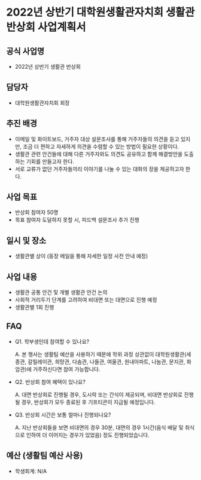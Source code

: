 
2022년 상반기 대학원생활관자치회 생활관 반상회 사업계획서
===

## 공식 사업명
- 2022년 상반기 생활관 반상회

## 담당자
- 대학원생활관자치회 회장

## 추진 배경
- 이메일 및 화이트보드, 거주자 대상 설문조사를 통해 거주자들의 의견을 듣고 있지만, 조금 더 편하고 자세하게 의견을 수렴할 수 있는 방법이 필요한 상황이다.
- 생활관 관련 안건들에 대해 다른 거주자와도 의견도 공유하고 함께 해결방안을 도출하는 기회를 만들고자 한다. 
- 서로 교류가 없던 거주자들끼리 이야기를 나눌 수 있는 대화의 장을 제공하고자 한다.

## 사업 목표
- 반상회 참여자 50명
- 목표 참여자 도달하지 못할 시, 피드백 설문조사 추가 진행

## 일시 및 장소
- 생활관별 상이 (동장 메일을 통해 자세한 일정 사전 안내 예정)

## 사업 내용
- 생활관 공통 안건 및 개별 생활관 안건 논의
- 사회적 거리두기 단계를 고려하여 비대면 또는 대면으로 진행 예정
- 생활관별 1회 진행

## FAQ
- Q1. 학부생인데 참여할 수 있나요?

    A. 본 행사는 생활팀 예산을 사용하기 때문에 학위 과정 상관없이 대학원생활관(세종관, 갈릴레이관, 희망관, 다솜관, 나들관, 여울관, 원내아파트, 나눔관, 문지관, 화암관)에 거주하신다면 참여 가능합니다.

- Q2. 반상회 참여 혜택이 있나요?

    A. 대면 반상회로 진행될 경우, 도시락 또는 간식이 제공되며, 비대면 반상회로 진행될 경우, 반상회가 모두 종료된 후 기프티콘이 지급될 예정입니다.

- Q3. 반상회 시간은 보통 얼마나 진행되나요?

    A. 지난 반상회들을 보면 비대면의 경우 30분, 대면의 경우 1시간(음식 배달 및 취식으로 인하여 더 이어지는 경우가 있었음) 정도 진행되었습니다.



## 예산 (생활팀 예산 사용)

- 학생회계: N/A